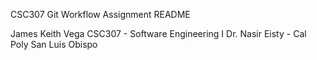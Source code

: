 CSC307 Git Workflow Assignment
README

James Keith Vega
CSC307 - Software Engineering I
Dr. Nasir Eisty - Cal Poly San Luis Obispo
